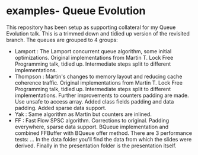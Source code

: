 examples- Queue Evolution
========
This repository has been setup as supporting collateral for my Queue Evolution talk.
This is a trimmed down and tidied up version of the revisited branch. The queues are
grouped to 4 groups:
- Lamport : The Lamport concurrent queue algorithm, some initial optimizations. Original implementations from
  Martin T. Lock Free Programming talk, tidied up. Intermediate steps split to different implementations.
- Thompson : Martin's changes to memory layout and reducing cache coherence traffic. Original implementations from 
  Martin T. Lock Free Programming talk, tidied up. Intermediate steps split to different implementations. Further
  improvements to counters padding are made. Use unsafe to access array. Added class fields padding and data padding.
  Added sparse data support.
- Yak : Same algorithm as Martin but counters are inlined.
- FF : Fast Flow SPSC algorithm. Corrections to original. Padding everywhere, sparse data support. BQueue implementation
  and combined FFBuffer with BQueue offer method.
There are 3 performance tests:
...
In the data folder you'll find the data from which the slides were derived.
Finally in the presentation folder is the presentation itself.